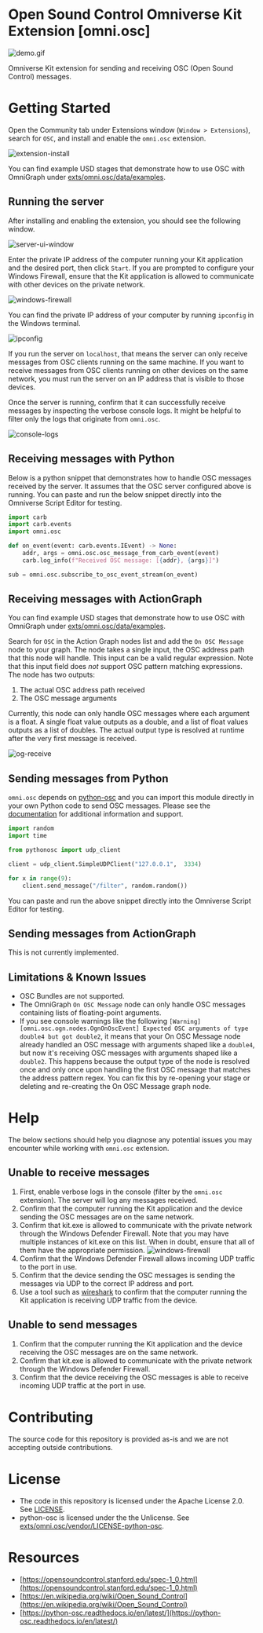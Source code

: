 # Open Sound Control Omniverse Kit Extension [omni.osc]

![demo.gif](/docs/images/demo.gif)

Omniverse Kit extension for sending and receiving OSC (Open Sound Control) messages.

# Getting Started

Open the Community tab under Extensions window (`Window > Extensions`), search for `OSC`, and install and enable the `omni.osc` extension.

![extension-install](/docs/images/extension-install.png)

You can find example USD stages that demonstrate how to use OSC with OmniGraph under [exts/omni.osc/data/examples](/exts/omni.osc/data/examples).

## Running the server

After installing and enabling the extension, you should see the following window.

![server-ui-window](/docs/images/server-ui-window.png)

Enter the private IP address of the computer running your Kit application and the desired port, then click `Start`. If you are prompted to configure your Windows Firewall, ensure that the Kit application is allowed to communicate with other devices on the private network.

![windows-firewall](/docs/images/osc-start-windows-security-alert.png)

You can find the private IP address of your computer by running `ipconfig` in the Windows terminal.

![ipconfig](/docs/images/ipconfig.png)

If you run the server on `localhost`, that means the server can only receive messages from OSC clients running on the same machine. If you want to receive messages from OSC clients running on other devices on the same network, you must run the server on an IP address that is visible to those devices.

Once the server is running, confirm that it can successfully receive messages by inspecting the verbose console logs. It might be helpful to filter only the logs that originate from `omni.osc`.

![console-logs](/docs/images/console-logs.png)

## Receiving messages with Python

Below is a python snippet that demonstrates how to handle OSC messages received by the server. It assumes that the OSC server configured above is running. You can paste and run the below snippet directly into the Omniverse Script Editor for testing.

```python
import carb
import carb.events
import omni.osc

def on_event(event: carb.events.IEvent) -> None:
    addr, args = omni.osc.osc_message_from_carb_event(event)
    carb.log_info(f"Received OSC message: [{addr}, {args}]")

sub = omni.osc.subscribe_to_osc_event_stream(on_event)
```

## Receiving messages with ActionGraph

You can find example USD stages that demonstrate how to use OSC with OmniGraph under [exts/omni.osc/data/examples](/exts/omni.osc/data/examples).

Search for `OSC` in the Action Graph nodes list and add the `On OSC Message` node to your graph. The node takes a single input,
the OSC address path that this node will handle. This input can be a valid regular expression. Note that this input field does *not* support
OSC pattern matching expressions. The node has two outputs:

1. The actual OSC address path received
2. The OSC message arguments

Currently, this node can only handle OSC messages where each argument is a float. A single float value outputs as a double, and a list of float values outputs as a list of doubles. The actual output type is resolved at runtime after the very first message is received.

![og-receive](/docs/images/og-receive.png)

## Sending messages from Python

`omni.osc` depends on [python-osc](https://pypi.org/project/python-osc/) and you can import this module directly in
your own Python code to send OSC messages. Please see the [documentation](https://python-osc.readthedocs.io/en/latest/) for additional
information and support.

```python
import random
import time

from pythonosc import udp_client

client = udp_client.SimpleUDPClient("127.0.0.1",  3334)

for x in range(9):
    client.send_message("/filter", random.random())
```

You can paste and run the above snippet directly into the Omniverse Script Editor for testing.

## Sending messages from ActionGraph

This is not currently implemented.

## Limitations & Known Issues

- OSC Bundles are not supported.
- The OmniGraph `On OSC Message` node can only handle OSC messages containing lists of floating-point arguments.
- If you see console warnings like the following `[Warning] [omni.osc.ogn.nodes.OgnOnOscEvent] Expected OSC arguments of type double4 but got double2`, it means that your On OSC Message node already handled an OSC message with arguments shaped like a `double4`, but now it's receiving OSC messages with arguments shaped like a `double2`. This happens because the output type of the node is resolved once and only once upon handling the first OSC message that matches the address pattern regex. You can fix this by re-opening your stage or deleting and re-creating the On OSC Message graph node.


# Help

The below sections should help you diagnose any potential issues you may encounter while working with `omni.osc` extension.

## Unable to receive messages

1. First, enable verbose logs in the console (filter by the `omni.osc` extension). The server will log any messages received.
2. Confirm that the computer running the Kit application and the device sending the OSC messages are on the same network.
3. Confirm that kit.exe is allowed to communicate with the private network through the Windows Defender Firewall. Note that
you may have multiple instances of kit.exe on this list. When in doubt, ensure that all of them have the appropriate permission.
![windows-firewall](/docs/images/windows-firewall.png)
4. Confirm that the Windows Defender Firewall allows incoming UDP traffic to the port in use.
5. Confirm that the device sending the OSC messages is sending the messages via UDP to the correct IP address and port.
6. Use a tool such as [wireshark](https://www.wireshark.org/) to confirm that the computer running the Kit application is receiving UDP traffic from the device.

## Unable to send messages

1. Confirm that the computer running the Kit application and the device receiving the OSC messages are on the same network.
2. Confirm that kit.exe is allowed to communicate with the private network through the Windows Defender Firewall.
3. Confirm that the device receiving the OSC messages is able to receive incoming UDP traffic at the port in use.

# Contributing

The source code for this repository is provided as-is and we are not accepting outside contributions.

# License

- The code in this repository is licensed under the Apache License 2.0. See [LICENSE](/LICENSE).
- python-osc is licensed under the the Unlicense. See [exts/omni.osc/vendor/LICENSE-python-osc](/exts/omni.osc/vendor/LICENSE-python-osc).

# Resources

- [https://opensoundcontrol.stanford.edu/spec-1_0.html](https://opensoundcontrol.stanford.edu/spec-1_0.html)
- [https://en.wikipedia.org/wiki/Open_Sound_Control](https://en.wikipedia.org/wiki/Open_Sound_Control)
- [https://python-osc.readthedocs.io/en/latest/](https://python-osc.readthedocs.io/en/latest/)
